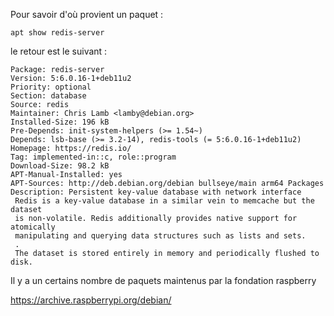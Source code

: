 Pour savoir d'où provient un paquet :
```
apt show redis-server
```
le retour est le suivant :
```
Package: redis-server
Version: 5:6.0.16-1+deb11u2
Priority: optional
Section: database
Source: redis
Maintainer: Chris Lamb <lamby@debian.org>
Installed-Size: 196 kB
Pre-Depends: init-system-helpers (>= 1.54~)
Depends: lsb-base (>= 3.2-14), redis-tools (= 5:6.0.16-1+deb11u2)
Homepage: https://redis.io/
Tag: implemented-in::c, role::program
Download-Size: 98.2 kB
APT-Manual-Installed: yes
APT-Sources: http://deb.debian.org/debian bullseye/main arm64 Packages
Description: Persistent key-value database with network interface
 Redis is a key-value database in a similar vein to memcache but the dataset
 is non-volatile. Redis additionally provides native support for atomically
 manipulating and querying data structures such as lists and sets.
 .
 The dataset is stored entirely in memory and periodically flushed to disk.
```
 
Il y a un certains nombre de paquets maintenus par la fondation raspberry
 
https://archive.raspberrypi.org/debian/
